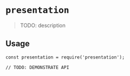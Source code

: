 # `presentation`

> TODO: description

## Usage

```
const presentation = require('presentation');

// TODO: DEMONSTRATE API
```
